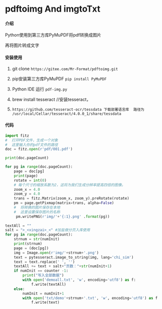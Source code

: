 # pdftoimg And imgtoTxt

#### 介绍
Python使用到第三方库PyMuPDF将pdf转换成图片

再将图片转成文字

#### 安装使用

1. git clone `https://gitee.com/Mr-Format/pdftoimg.git`

2. pip安装第三方库PyMuPDF `pip install PyMuPDF`

3. Python IDE 运行 `pdf-img.py`

4. brew install tesseract //安装tesseract，

5. ```
   https://github.com/tesseract-ocr/tessdata 下载部署语言库  路径为 /usr/local/Cellar/tesseract/4.0.0_1/share/tessdata
   ```

#### 代码

```python
import fitz
#  打开PDF文件，生成一个对象
#  这里输入你的pdf文件的路径
doc = fitz.open(r'pdf/001.pdf')

print(doc.pageCount)

for pg in range(doc.pageCount):
    page = doc[pg]
    print(page)
    rotate = int(0)
    # 每个尺寸的缩放系数为2，这将为我们生成分辨率提高四倍的图像。
    zoom_x = 4.0
    zoom_y = 4.0
    trans = fitz.Matrix(zoom_x, zoom_y).preRotate(rotate)
    pm = page.getPixmap(matrix=trans, alpha=False)
    #  将转换的图片保存在本地
    #  这里设置保存图片的名称
     pm.writePNG(r'img/'+'{:1}.png' .format(pg))
      
textAll = ""
salt = ">_<xingzai>_<" #加盐做分页入库使用
for pg in range(doc.pageCount):
    strnum = str(numInit)
    print(strnum)
    page = (doc[pg])
    img = Image.open(r'img/'+strnum+'.png')
    text = pytesseract.image_to_string(img, lang='chi_sim')
    text = text.replace(' ', '')
    textAll += text + salt+"页数："+str(numInit+1)
    if numInit == counter -1:
        print("写入全部数据")
        with open('demoall.txt', 'w', encoding='utf8') as f:
            f.write(textAll)
    else:
        numInit = numInit+1
        with open('txt/demo'+strnum+'.txt', 'w', encoding='utf8') as f:
            f.write(text)
```

